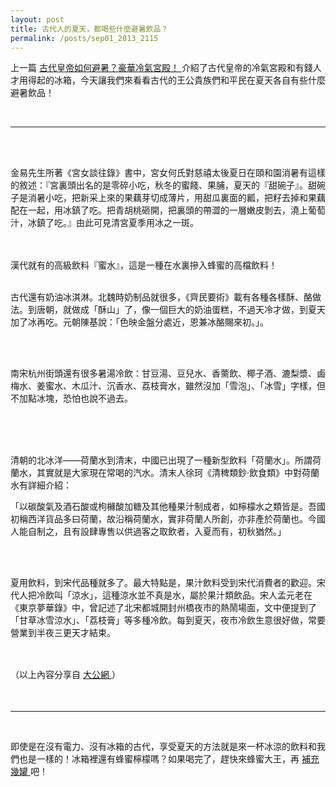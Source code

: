 ```yaml
---
layout: post
title: 古代人的夏天，都喝些什麼避暑飲品？
permalink: /posts/sep01_2013_2115
---
```

        
 <p class="right">
 </p>
 <p>
 </p>
 
  上一篇
  <a href="http://www.honeyboss.com/posts/aug31_2013_1215" target="" title="">
   古代皇帝如何避暑？豪華冷氣宮殿！
  </a>
  介紹了古代皇帝的冷氣宮殿和有錢人才用得起的冰箱，今天讓我們來看看古代的王公貴族們和平民在夏天各自有些什麼避暑飲品！
 
 
  <br/>
 
 
  ----------------------------------------------------------------------------------------------------------
  <br/>
 
 
  <br/>
 
 
  金易先生所著《宮女談往錄》書中，宮女何氏對慈禧太後夏日在頤和園消暑有這樣的敘述：『宮裏頭出名的是零碎小吃，秋冬的蜜餞、果脯，夏天的『甜碗子』。甜碗子是消暑小吃，把新采上來的果藕芽切成薄片，用甜瓜裏面的瓤，把籽去掉和果藕配在一起，用冰鎮了吃。把青胡桃砸開，把裏頭的帶澀的一層嫩皮剝去，澆上葡萄汁，冰鎮了吃。』由此可見清宮夏季用冰之一斑。
  <span style="text-align: -webkit-center;">
   <br/>
  </span>
 
 
  <br/>
 
 
  <img align="none" alt="" src="https://s3-ap-northeast-1.amazonaws.com/honibos/fanpage/online/history_summer/history_summer_10.jpg"/>
  <br/>
 
 
  <br/>
 
 
  <span style="white-space: normal;">
   漢代就有的高級飲料『蜜水』，這是一種在水裏摻入蜂蜜的高檔飲料！
  </span>
  <br/>
 
 
  <span style="white-space: normal;">
   <br/>
  </span>
 
 
  古代還有奶油冰淇淋。北魏時奶制品就很多，《齊民要術》載有各種各樣酥、酪做法。到唐朝，就做成「酥山」了，像一個巨大的奶油蛋糕，不過天冷才做，到夏天加了冰再吃。元朝陳基說：「色映金盤分處近，恩兼冰酪賜來初。」。
 
 
  <br/>
 
 
  <img align="none" alt="" src="https://s3-ap-northeast-1.amazonaws.com/honibos/fanpage/online/history_summer/history_summer_11.jpg"/>
  <br/>
  <br/>
 
 
  南宋杭州街頭還有很多暑湯冷飲：甘豆湯、豆兒水、香薷飲、椰子酒、漉梨漿、鹵梅水、姜蜜水、木瓜汁、沉香水、荔枝膏水，雖然沒加「雪泡」、「冰雪」字樣，但不加點冰塊，恐怕也說不過去。
  <br/>
 
 
  <br/>
 
 
  <br/>
 
 
  <img align="none" alt="" src="https://s3-ap-northeast-1.amazonaws.com/honibos/fanpage/online/history_summer/history_summer_12.jpg"/>
  <br/>
 
 
  <br/>
 
 
  清朝的北冰洋——荷蘭水到清末，中國已出現了一種新型飲料「荷蘭水」。所謂荷蘭水，其實就是大家現在常喝的汽水。清末人徐珂《清稗類鈔·飲食類》中對荷蘭水有詳細介紹：
  <br/>
 
 
  「以碳酸氣及酒石酸或枸櫞酸加糖及其他種果汁制成者，如檸檬水之類皆是。吾國初稱西洋貨品多曰荷蘭，故沿稱荷蘭水，實非荷蘭人所創，亦非產於荷蘭也。今國人能自制之，且有設肆專售以供過客之取飲者，入夏而有，初秋猶然。」
  <br/>
 
 
  <br/>
 
 
  <img align="none" alt="" src="https://s3-ap-northeast-1.amazonaws.com/honibos/fanpage/online/history_summer/history_summer_13.jpg"/>
  <br/>
 
 
  <br/>
 
 
  夏用飲料，到宋代品種就多了。最大特點是，果汁飲料受到宋代消費者的歡迎。宋代人把冷飲叫「涼水」，這種涼水並不真是水，屬於果汁類飲品。宋人孟元老在《東京夢華錄》中，曾記述了北宋都城開封州橋夜市的熱鬧場面，文中便提到了「甘草冰雪涼水」、「荔枝膏」等多種冷飲。每到夏天，夜市冷飲生意很好做，常要營業到半夜三更天才結束。
  <br/>
 
 
  <br/>
 
 
  （以上內容分享自
  <a href="http://news.takungpao.com.hk/society/focus/2013-08/1331646.html" style="line-height: 26px;" target="" title="">
   大公網
  </a>
  ）
 
 
  <br/>
 
 
  ----------------------------------------------------------------------------------------------------------
 
 
  <br/>
 
 
  即使是在沒有電力、沒有冰箱的古代，享受夏天的方法就是來一杯冰涼的飲料和我們也是一樣的！冰箱裡還有蜂蜜檸檬嗎？如果喝完了，趕快來蜂蜜大王，再
  <a href="/delivers" target="" title="">
   補充幾罐
  </a>
  吧！
 
 
  <br/>
 
 
  <br/>
 
 
  <br/>
 

